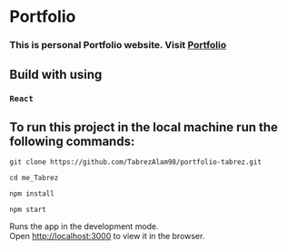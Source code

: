 # Portfolio

### This is personal Portfolio website. Visit [Portfolio](https://portfolio-tabrez.vercel.app/)

## Build with using
### `React `

## To run this project in the local machine run the following commands:
```
git clone https://github.com/TabrezAlam98/portfolio-tabrez.git
```
```
cd me_Tabrez
```
```
npm install
```
``` 
npm start
```

Runs the app in the development mode.\
Open [http://localhost:3000](http://localhost:3000) to view it in the browser.


